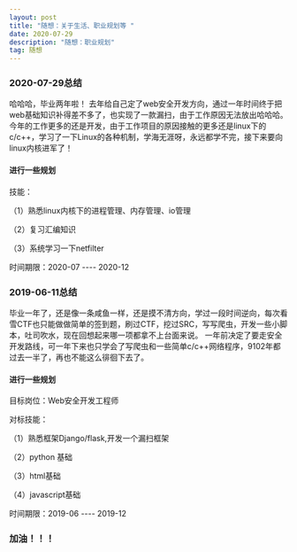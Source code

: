 ```yaml
---
layout: post
title: "随想：关于生活、职业规划等 "
date: 2020-07-29 
description: "随想：职业规划"
tag: 随想
---   
```

### 2020-07-29总结
哈哈哈，毕业两年啦！
去年给自己定了web安全开发方向，通过一年时间终于把web基础知识补得差不多了，也实现了一款漏扫，由于工作原因无法放出哈哈哈。
今年的工作更多的还是开发，由于工作项目的原因接触的更多还是linux下的c/c++，学习了一下Linux的各种机制，学海无涯呀，永远都学不完，接下来要向linux内核进军了！


#### 进行一些规划

技能：

（1）熟悉linux内核下的进程管理、内存管理、io管理

（2）复习汇编知识

（3）系统学习一下netfilter


时间期限：2020-07 ---- 2020-12


### 2019-06-11总结

毕业一年了，还是像一条咸鱼一样，还是摸不清方向，学过一段时间逆向，每次看雪CTF也只能做做简单的签到题，刷过CTF，挖过SRC，写写爬虫，开发一些小脚本，吐司吹水，现在回想起来哪一项都拿不上台面来说。
一年前决定了要走安全开发路线，可一年下来也只学会了写爬虫和一些简单c/c++网络程序，9102年都过去一半了，再也不能这么徘徊下去了。

#### 进行一些规划

目标岗位：Web安全开发工程师

对标技能：

（1）熟悉框架Django/flask,开发一个漏扫框架

（2）python 基础

（3）html基础

（4）javascript基础

时间期限：2019-06 ---- 2019-12

### 加油！！！






